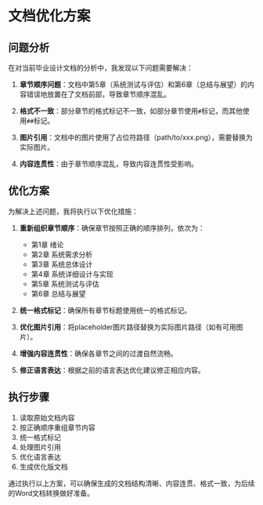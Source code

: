 # 文档优化方案

## 问题分析

在对当前毕业设计文档的分析中，我发现以下问题需要解决：

1. **章节顺序问题**：文档中第5章（系统测试与评估）和第6章（总结与展望）的内容错误地放置在了文档前部，导致章节顺序混乱。

2. **格式不一致**：部分章节的格式标记不一致，如部分章节使用`#`标记，而其他使用`##`标记。

3. **图片引用**：文档中的图片使用了占位符路径（path/to/xxx.png），需要替换为实际图片。

4. **内容连贯性**：由于章节顺序混乱，导致内容连贯性受影响。

## 优化方案

为解决上述问题，我将执行以下优化措施：

1. **重新组织章节顺序**：确保章节按照正确的顺序排列，依次为：
   - 第1章 绪论
   - 第2章 系统需求分析
   - 第3章 系统总体设计
   - 第4章 系统详细设计与实现
   - 第5章 系统测试与评估
   - 第6章 总结与展望

2. **统一格式标记**：确保所有章节标题使用统一的格式标记。

3. **优化图片引用**：将placeholder图片路径替换为实际图片路径（如有可用图片）。

4. **增强内容连贯性**：确保各章节之间的过渡自然流畅。

5. **修正语言表达**：根据之前的语言表达优化建议修正相应内容。

## 执行步骤

1. 读取原始文档内容
2. 按正确顺序重组章节内容
3. 统一格式标记
4. 处理图片引用
5. 优化语言表达
6. 生成优化版文档

通过执行以上方案，可以确保生成的文档结构清晰、内容连贯、格式一致，为后续的Word文档转换做好准备。